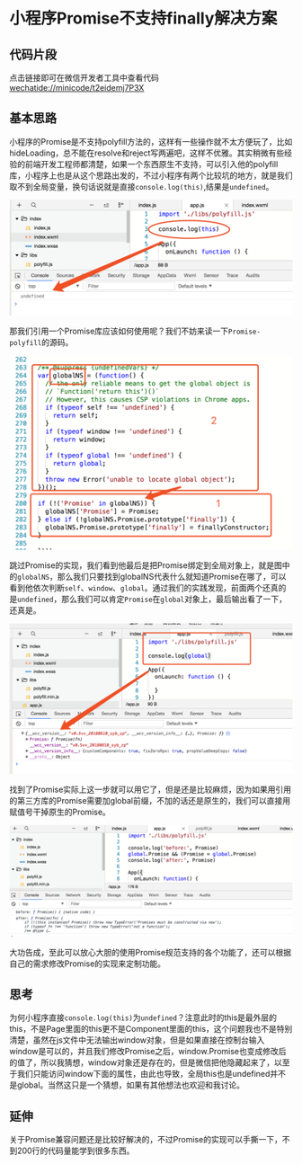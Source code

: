 # 小程序Promise不支持finally解决方案

## 代码片段

点击链接即可在微信开发者工具中查看代码[wechatide://minicode/t2eidemj7P3X](wechatide://minicode/t2eidemj7P3X)

## 基本思路

小程序的Promise是不支持polyfill方法的，这样有一些操作就不太方便玩了，比如hideLoading，总不能在resolve和reject写两遍吧，这样不优雅。其实稍微有些经验的前端开发工程师都清楚，如果一个东西原生不支持，可以引入他的polyfill库，小程序上也是从这个思路出发的，不过小程序有两个比较坑的地方，就是我们取不到全局变量，换句话说就是直接`console.log(this)`,结果是`undefined`。

<!-- more -->

![](./pic/promise_1.png)

那我们引用一个Promise库应该如何使用呢？我们不妨来读一下`Promise-polyfill`的源码。

![](./pic/promise_2.png)

跳过Promise的实现，我们看到他最后是把Promise绑定到全局对象上，就是图中的`globalNS`，那么我们只要找到globalNS代表什么就知道Promise在哪了，可以看到他依次判断`self`、`window`、`global`。通过我们的实践发现，前面两个还真的是`undefined`，那么我们可以肯定`Promise`在`global`对象上，最后输出看了一下，还真是。

![](./pic/promise_3.png)

找到了Promise实际上这一步就可以用它了，但是还是比较麻烦，因为如果用引用的第三方库的Promise需要加global前缀，不加的话还是原生的，我们可以直接用赋值号干掉原生的Promise。

![](./pic/promise_4.png)

大功告成，至此可以放心大胆的使用Promise规范支持的各个功能了，还可以根据自己的需求修改Promise的实现来定制功能。

## 思考

为何小程序直接`console.log(this)`为`undefined`？注意此时的this是最外层的this，不是Page里面的this更不是Component里面的this，这个问题我也不是特别清楚，虽然在js文件中无法输出window对象，但是如果直接在控制台输入window是可以的，并且我们修改Promise之后，window.Promise也变成修改后的值了，所以我猜想，window对象还是存在的，但是微信把他隐藏起来了，以至于我们只能访问window下面的属性，由此也导致，全局this也是undefined并不是global。当然这只是一个猜想，如果有其他想法也欢迎和我讨论。

## 延伸

关于Promise兼容问题还是比较好解决的，不过Promise的实现可以手撕一下，不到200行的代码量能学到很多东西。